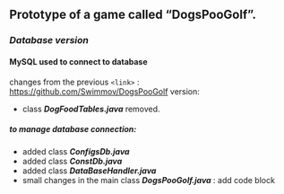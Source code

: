 ## Prototype of a game called “DogsPooGolf”. 
### *Database version*
#### MySQL used to connect to database
changes from the previous `<link>` : <https://github.com/Swimmov/DogsPooGolf> version:

- class ***DogFoodTables.java***  removed.
##### to manage database connection:
- added class ***ConfigsDb.java***
- added class ***ConstDb.java***
- added class ***DataBaseHandler.java***
- small changes in the main class ***DogsPooGolf.java*** : add code block 
